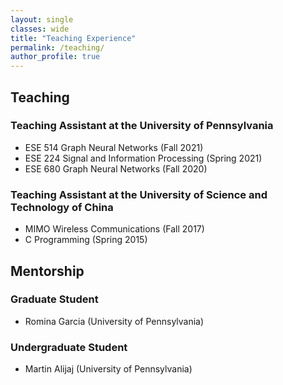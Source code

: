 ```yaml
---
layout: single
classes: wide
title: "Teaching Experience"
permalink: /teaching/
author_profile: true
---
```


## Teaching

### Teaching Assistant at the University of Pennsylvania

- ESE 514 Graph Neural Networks (Fall 2021)
- ESE 224 Signal and Information Processing (Spring 2021) 
- ESE 680 Graph Neural Networks (Fall 2020) 

### Teaching Assistant at the University of Science and Technology of China

- MIMO Wireless Communications (Fall 2017)  
- C Programming (Spring 2015)        

## Mentorship

### Graduate Student

- Romina Garcia (University of Pennsylvania)

### Undergraduate Student

- Martin Alijaj (University of Pennsylvania)

